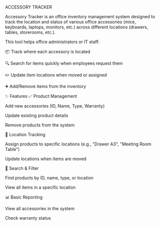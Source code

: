 ACCESSORY TRACKER

Accessory Tracker is an office inventory management system designed to track the location and status of various office accessories (mice, keyboards, laptops, monitors, etc.) across different locations (drawers, tables, storerooms, etc.).

This tool helps office administrators or IT staff:

📦 Track where each accessory is located

🔍 Search for items quickly when employees request them

✏️ Update item locations when moved or assigned

➕ Add/Remove items from the inventory

✨ Features
✅ Product Management

Add new accessories (ID, Name, Type, Warranty)

Update existing product details

Remove products from the system

📍 Location Tracking

Assign products to specific locations (e.g., "Drawer A3", "Meeting Room Table")

Update locations when items are moved

🔎 Search & Filter

Find products by ID, name, type, or location

View all items in a specific location

📊 Basic Reporting

View all accessories in the system

Check warranty status
